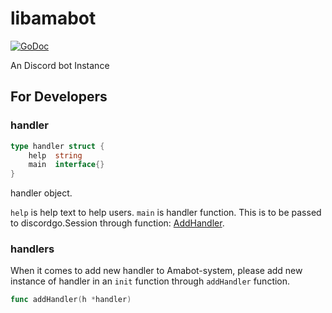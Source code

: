 # libamabot

[![GoDoc](https://godoc.org/github.com/gw31415/amabot/libamabot?status.svg)](https://godoc.org/github.com/gw31415/amabot/libamabot)

An Discord bot Instance

## For Developers
### handler

```go
type handler struct {
	help  string
	main  interface{}
}
```

handler object.

`help` is help text to help users.
`main` is handler function. This is to be passed to discordgo.Session through function: [AddHandler](https://pkg.go.dev/github.com/bwmarrin/discordgo#Session.AddHandler).

### handlers

When it comes to add new handler to Amabot-system, please add new instance of handler in an `init` function through `addHandler` function.

```go
func addHandler(h *handler)
```
